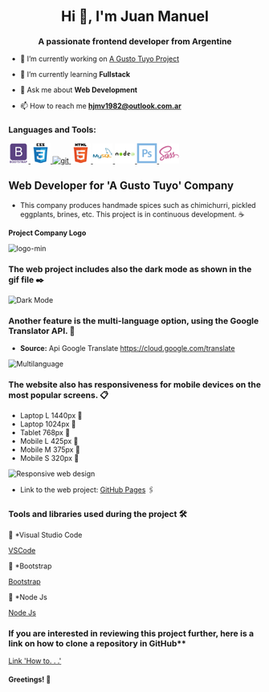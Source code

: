 <h1 align="center">Hi 👋, I'm Juan Manuel</h1>
<h3 align="center">A passionate frontend developer from Argentine</h3>

- 🔭 I’m currently working on [A Gusto Tuyo Project](https://duk3nd3.github.io/AGustoTuyo/)

- 🌱 I’m currently learning **Fullstack**

- 💬 Ask me about **Web Development**

- 📫 How to reach me **hjmv1982@outlook.com.ar**


<h3 align="left">Languages and Tools:</h3>
<p align="left"> <a href="https://getbootstrap.com" target="_blank"> <img src="https://raw.githubusercontent.com/devicons/devicon/master/icons/bootstrap/bootstrap-plain-wordmark.svg" alt="bootstrap" width="40" height="40"/> </a> <a href="https://www.w3schools.com/css/" target="_blank"> <img src="https://raw.githubusercontent.com/devicons/devicon/master/icons/css3/css3-original-wordmark.svg" alt="css3" width="40" height="40"/> </a> <a href="https://git-scm.com/" target="_blank"> <img src="https://www.vectorlogo.zone/logos/git-scm/git-scm-icon.svg" alt="git" width="40" height="40"/> </a> <a href="https://www.w3.org/html/" target="_blank"> <img src="https://raw.githubusercontent.com/devicons/devicon/master/icons/html5/html5-original-wordmark.svg" alt="html5" width="40" height="40"/> </a> <a href="https://www.mysql.com/" target="_blank"> <img src="https://raw.githubusercontent.com/devicons/devicon/master/icons/mysql/mysql-original-wordmark.svg" alt="mysql" width="40" height="40"/> </a> <a href="https://nodejs.org" target="_blank"> <img src="https://raw.githubusercontent.com/devicons/devicon/master/icons/nodejs/nodejs-original-wordmark.svg" alt="nodejs" width="40" height="40"/> </a> <a href="https://www.photoshop.com/en" target="_blank"> <img src="https://raw.githubusercontent.com/devicons/devicon/master/icons/photoshop/photoshop-line.svg" alt="photoshop" width="40" height="40"/> </a> <a href="https://sass-lang.com" target="_blank"> <img src="https://raw.githubusercontent.com/devicons/devicon/master/icons/sass/sass-original.svg" alt="sass" width="40" height="40"/> </a> </p>



## Web Developer for **'A Gusto Tuyo'** Company


- This company produces handmade spices such as chimichurri, pickled eggplants, brines, etc. This project is in continuous development. ☕

**Project Company Logo**

![logo-min](https://user-images.githubusercontent.com/87254745/133169798-fe7ae8ec-3c70-465c-961a-231b5d86b9f5.jpg)


### The web project includes also the **dark mode** as shown in the gif file ✒️


![Dark Mode](https://user-images.githubusercontent.com/87254745/133006521-44554307-e34c-4da4-b08e-1daf66e15fff.gif)


### Another feature is the **multi-language option**, using the Google Translator API. 🚀

- **Source:** Api Google Translate https://cloud.google.com/translate

![Multilanguage](https://user-images.githubusercontent.com/87254745/133006620-5017521d-0b0a-49ac-98a1-c1ad00804d85.gif)


### The website also has responsiveness for **mobile devices** on the most popular screens. 📋

- Laptop L 1440px 📌
- Laptop 1024px 📌
- Tablet 768px 📌
- Mobile L 425px 📌
- Mobile M 375px 📌
- Mobile S 320px 📌


![Responsive web design](https://user-images.githubusercontent.com/87254745/133006758-46dab97d-9ece-4662-ac48-6026af607064.gif)


- Link to the web project: [GitHub Pages](https://duk3nd3.github.io/AGustoTuyo/) 🖇️


### **Tools and libraries** used during the project 🛠️


🔩 *Visual Studio Code 
  
  [VSCode](https://code.visualstudio.com/)
  
🔩 *Bootstrap 

  [Bootstrap](https://getbootstrap.com/)
 
 🔩 *Node Js  

  [Node Js](https://nodejs.org/en/)
  
  
 ### If you are **interested** in reviewing this project further, here is a link on **how to clone** a repository in GitHub**
 
 
 [Link 'How to. . .'](https://docs.github.com/en/repositories/creating-and-managing-repositories/cloning-a-repository)
 
 
  
#### **Greetings!** 👋
